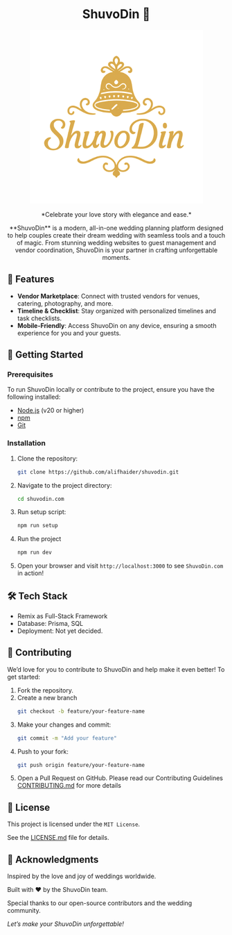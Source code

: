 <div align="center">
<h1 align="center"> ShuvoDin 💍</h1>

<img src="https://github.com/alifhaider/shuvodin.com/blob/main/public/img/logo.png" width="400" height="auto" alt="shuvodin banner" /> 
<p align="center">
*Celebrate your love story with elegance and ease.*
</p>
**ShuvoDin** is a modern, all-in-one wedding planning platform designed to help couples create their dream wedding with seamless tools and a touch of magic. From stunning wedding websites to guest management and vendor coordination, ShuvoDin is your partner in crafting unforgettable moments.
</div>



## 🌟 Features

- **Vendor Marketplace**: Connect with trusted vendors for venues, catering, photography, and more.
- **Timeline & Checklist**: Stay organized with personalized timelines and task checklists.
- **Mobile-Friendly**: Access ShuvoDin on any device, ensuring a smooth experience for you and your guests.

## 🚀 Getting Started

### Prerequisites
To run ShuvoDin locally or contribute to the project, ensure you have the following installed:
- [Node.js](https://nodejs.org/) (v20 or higher)
- [npm](https://www.npmjs.com/)
- [Git](https://git-scm.com/)

### Installation
1. Clone the repository:
   ```bash
   git clone https://github.com/alifhaider/shuvodin.git
   ```
2. Navigate to the project directory:
   ```bash
   cd shuvodin.com
   ```
3. Run setup script:
   ```bash
   npm run setup
   ```
4. Run the project
   ```bash
   npm run dev
   ```
5. Open your browser and visit `http://localhost:3000` to see `ShuvoDin.com` in action!

## 🛠️ Tech Stack

- Remix as Full-Stack Framework
- Database: Prisma, SQL
- Deployment: Not yet decided.

## 🤝 Contributing

We’d love for you to contribute to ShuvoDin and help make it even better! To get started:
1. Fork the repository.
2. Create a new branch
   ```bash
   git checkout -b feature/your-feature-name
   ```
3. Make your changes and commit:
   ```bash
   git commit -m "Add your feature"
   ```
4. Push to your fork:
   ```bash
   git push origin feature/your-feature-name
   ```
5. Open a Pull Request on GitHub.
Please read our Contributing Guidelines [CONTRIBUTING.md](https://github.com/alifhaider/shuvodin.com/CONTRIBUTING.md) for more details

## 🪪 License

This project is licensed under the `MIT License`.

See the [LICENSE.md](https://github.com/alifhaider/shuvodin.com/LICENSE.md) file for details.

## 🙏 Acknowledgments

Inspired by the love and joy of weddings worldwide.

Built with ❤️ by the ShuvoDin team.

Special thanks to our open-source contributors and the wedding community.

*Let’s make your ShuvoDin unforgettable!*




